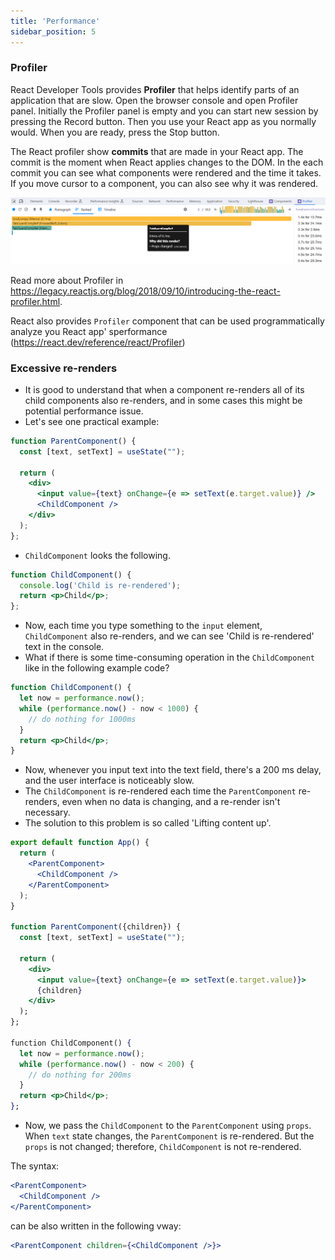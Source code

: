 ```yaml
---
title: 'Performance'
sidebar_position: 5
---
```

### Profiler

React Developer Tools provides **Profiler** that helps identify parts of an application that are slow. Open the browser console and open Profiler panel. Initially  the Profiler panel is empty and you can start new session by pressing the Record button. Then you use your React app as you normally would. When you are ready, press the Stop button.

The React profiler show **commits**  that are made in your React app. The commit is the moment when React applies changes to the DOM. In the each commit you can see what components were rendered and the time it takes. If you move cursor to a component, you can also see why it was rendered.

![Profiler](./img/profiler.png)

Read more about Profiler in https://legacy.reactjs.org/blog/2018/09/10/introducing-the-react-profiler.html.

React also provides `Profiler` component that can be used programmatically analyze you React app' sperformance (https://react.dev/reference/react/Profiler)


### Excessive re-renders
- It is good to understand that when a component re-renders all of its child components also re-renders, and in some cases this might be potential performance issue.
- Let's see one practical example:

```jsx
function ParentComponent() {
  const [text, setText] = useState("");

  return (
    <div>
      <input value={text} onChange={e => setText(e.target.value)} />
      <ChildComponent />
    </div>
  );
};
```
- `ChildComponent` looks the following.
```jsx
function ChildComponent() {
  console.log('Child is re-rendered');
  return <p>Child</p>;
};
```
- Now, each time you type something to the `input` element, `ChildComponent` also re-renders, and we can see 'Child is re-rendered' text in the console.
- What if there is some time-consuming operation in the `ChildComponent` like in the following example code?
```jsx
function ChildComponent() {
  let now = performance.now();
  while (performance.now() - now < 1000) {
    // do nothing for 1000ms
  }
  return <p>Child</p>;
}
```
- Now, whenever you input text into the text field, there's a 200 ms delay, and the user interface is noticeably slow.
- The `ChildComponent` is re-rendered each time the `ParentComponent` re-renders, even when no data is changing, and a re-render isn't necessary.
- The solution to this problem is so called 'Lifting content up'.
```jsx
export default function App() {
  return (
    <ParentComponent>
      <ChildComponent />
    </ParentComponent>
  );
}

function ParentComponent({children}) {
  const [text, setText] = useState("");

  return (
    <div>
      <input value={text} onChange={e => setText(e.target.value)}>
      {children}
    </div>
  );
};

function ChildComponent() {
  let now = performance.now();
  while (performance.now() - now < 200) {
    // do nothing for 200ms
  }
  return <p>Child</p>;
};
```
- Now, we pass the `ChildComponent` to the `ParentComponent` using `props`. When `text` state changes, the `ParentComponent` is re-rendered. But the `props` is not changed; therefore, `ChildComponent` is not re-rendered.

The syntax:
```jsx
<ParentComponent>
  <ChildComponent />
</ParentComponent>
```
can be also written in the following vway:
```jsx
<ParentComponent children={<ChildComponent />}>
```

